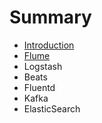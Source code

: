 # Summary

* [Introduction](README.md)
* [Flume](test.md)
* Logstash
* Beats
* Fluentd
* Kafka
* ElasticSearch

